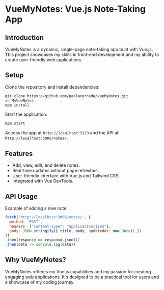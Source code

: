 # VueMyNotes: Vue.js Note-Taking App

## Introduction
VueMyNotes is a dynamic, single-page note-taking app built with Vue.js. This project showcases my skills in front-end development and my ability to create user-friendly web applications.

## Setup
Clone the repository and install dependencies:
```bash
git clone https://github.com/paolacernada/VueMyNotes.git
cd MyVueNotes
npm install
```

Start the application:
```bash
npm start
```
Access the app at `http://localhost:5173` and the API at `http://localhost:3000/notes/`.

## Features
- Add, view, edit, and delete notes.
- Real-time updates without page refreshes.
- User-friendly interface with Vue.js and Tailwind CSS.
- Integrated with Vue DevTools.

## API Usage
Example of adding a new note:
```javascript
fetch('http://localhost:3000/notes/', {
  method: 'POST',
  headers: {"Content-Type": "application/json"},
  body: JSON.stringify({ title, body, updatedAt: new Date() })
})
.then(response => response.json())
.then(data => console.log(data))
```

## Why VueMyNotes?
VueMyNotes reflects my Vue.js capabilities and my passion for creating engaging web applications. It's designed to be a practical tool for users and a showcase of my coding journey.
